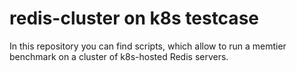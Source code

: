 [//]: # (SPDX-License-Identifier: BSD-3-Clause)
[//]: # (Copyright 2021, Intel Corporation)

# redis-cluster on k8s testcase

In this repository you can find scripts, which allow to run a memtier benchmark on a cluster of k8s-hosted Redis servers. 
